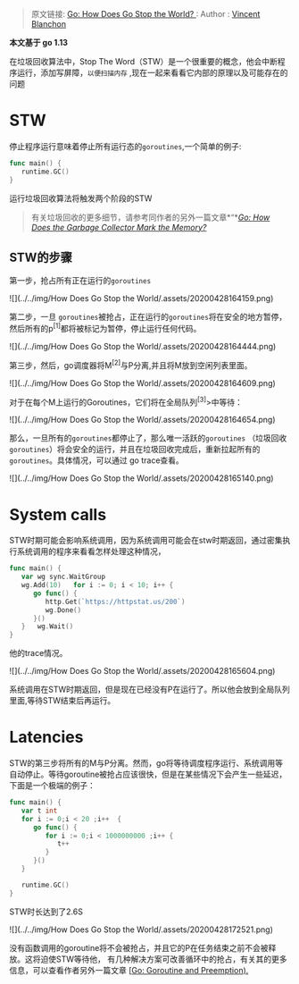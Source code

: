 >原文链接:  [Go: How Does Go Stop the World? ](https://medium.com/a-journey-with-go/go-how-does-go-stop-the-world-1ffab8bc8846): 
>Author :   [Vincent Blanchon](https://medium.com/@blanchon.vincent?source=post_page-----1ffab8bc8846----------------------)

**本文基于 go 1.13**

在垃圾回收算法中，Stop The Word（STW）是一个很重要的概念，他会中断程序运行，添加写屏障，`以便扫描内存` ,现在一起来看看它内部的原理以及可能存在的问题

<!--more-->

# STW

停止程序运行意味着停止所有运行态的`goroutines`,一个简单的例子:

```go
func main() {
   runtime.GC()
}
```

运行垃圾回收算法将触发两个阶段的STW 

> 有关垃圾回收的更多细节，请参考同作者的另外一篇文章*“*[*Go: How Does the Garbage Collector Mark the Memory?*](https://medium.com/a-journey-with-go/go-how-does-the-garbage-collector-mark-the-memory-72cfc12c6976)

## STW的步骤

第一步，抢占所有正在运行的`goroutines`

![](../../img/How Does Go Stop the World/.assets/20200428164159.png)

第二步，一旦 `goroutines`被抢占，正在运行的`goroutines`将在安全的地方暂停，然后所有的p<sup>[1]</sup>都将被标记为暂停，停止运行任何代码。

![](../../img/How Does Go Stop the World/.assets/20200428164444.png)

第三步，然后，go调度器将M<sup>[2]</sup>与P分离,并且将M放到空闲列表里面。

![](../../img/How Does Go Stop the World/.assets/20200428164609.png)

对于在每个M上运行的Goroutines，它们将在全局队列<sup>[3]</sup>>中等待：

![](../../img/How Does Go Stop the World/.assets/20200428164654.png)

那么，一旦所有的`goroutines`都停止了，那么唯一活跃的`goroutines` （垃圾回收`goroutines`）将会安全的运行，并且在垃圾回收完成后，重新拉起所有的`goroutines`。具体情况，可以通过 go trace查看。

![](../../img/How Does Go Stop the World/.assets/20200428165140.png)

# System calls

STW时期可能会影响系统调用，因为系统调用可能会在stw时期返回，通过密集执行系统调用的程序来看看怎样处理这种情况，

```go
func main() {
   var wg sync.WaitGroup
   wg.Add(10)   for i := 0; i < 10; i++ {
      go func() {
         http.Get(`https://httpstat.us/200`)
         wg.Done()
      }()
   }   wg.Wait()
}
```

他的trace情况。

![](../../img/How Does Go Stop the World/.assets/20200428165604.png)

系统调用在STW时期返回，但是现在已经没有P在运行了。所以他会放到全局队列里面,等待STW结束后再运行。

# Latencies

STW的第三步将所有的M与P分离。然而，go将等待调度程序运行、系统调用等自动停止。等待goroutine被抢占应该很快，但是在某些情况下会产生一些延迟，下面是一个极端的例子：

``` go
func main() {
   var t int
   for i := 0;i < 20 ;i++  {
      go func() {
         for i := 0;i < 1000000000 ;i++ {
            t++
         }
      }()
   }

   runtime.GC()
}
```

STW时长达到了2.6S

![](../../img/How Does Go Stop the World/.assets/20200428172521.png)

没有函数调用的goroutine将不会被抢占，并且它的P在任务结束之前不会被释放。这将迫使STW等待他， 有几种解决方案可改善循环中的抢占，有关其的更多信息，可以查看作者另外一篇文章 [[Go: Goroutine and Preemption).](https://medium.com/a-journey-with-go/go-goroutine-and-preemption-d6bc2aa2f4b7)

